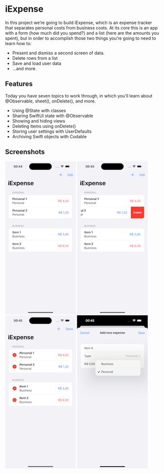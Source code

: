 # iExpense

In this project we’re going to build iExpense, which is an expense tracker that separates personal costs from business costs. At its core this is an app with a form (how much did you spend?) and a list (here are the amounts you spent), but in order to accomplish those two things you’re going to need to learn how to:

- Present and dismiss a second screen of data.
- Delete rows from a list
- Save and load user data
- …and more.

## Features

Today you have seven topics to work through, in which you’ll learn about @Observable, sheet(), onDelete(), and more.

- Using @State with classes
- Sharing SwiftUI state with @Observable
- Showing and hiding views
- Deleting items using onDelete()
- Storing user settings with UserDefaults
- Archiving Swift objects with Codable

## Screenshots

![1](/screenshots/1.png)
![2](/screenshots/2.png)
![3](/screenshots/3.png)
![4](/screenshots/4.png)
